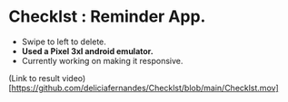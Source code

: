 # Checklst : Reminder App.

- Swipe to left to delete.
- **Used a Pixel 3xl android emulator.**
- Currently working on making it responsive.

(Link to result video)[https://github.com/deliciafernandes/Checklst/blob/main/Checklst.mov]
